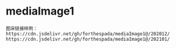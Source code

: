# mediaImage1



~~~
图床链接样例：
https://cdn.jsdelivr.net/gh/forthespada/mediaImage1@/202012/
https://cdn.jsdelivr.net/gh/forthespada/mediaImage1@/202101/

~~~





